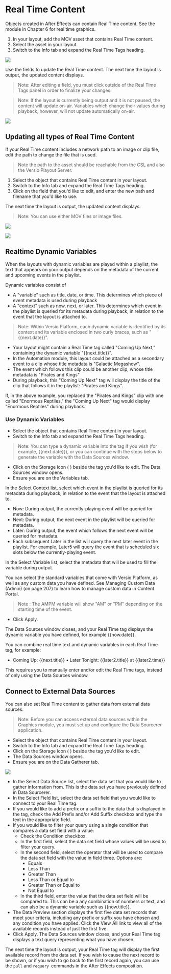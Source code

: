 <!--
Title : 2093313703_csl_realtime_content_tutorial

- Created : 2022-01-03 09:47
- Updated :
- Author : James Rivers
- Written against (version):
- Sources :
	- Versio 4.6 System Operations
- Author Notes :
- Tags : [!versio_graphics_moc](../../!versio_graphics_moc.md)
-->

# Real Time Content
 Objects created in After Effects can contain Real Time content. See the module in Chapter 6 for real time graphics. 


1. In your layout, add the MOV asset that contains Real Time content.
2. Select the asset in your layout.
3. Switch to the Info tab and expand the Real Time Tags heading.

![](attachments/2022-01-03%2010.27.31.gif)

Use the fields to update the Real Time content. The next time the layout is output, the updated content displays.

> Note: After editing a field, you must click outside of the Real Time Tags panel in order to finalize your changes.

> Note: If the layout is currently being output and it is not paused, the content will update on-air. Variables which change their values during playback, however, will not update automatically on-air.

![](attachments/2022-01-03%2010.29.31.gif)

## Updating all types of Real Time Content
 

If your Real Time content includes a network path to an image or clip file, edit the path to change the file that is used.

> Note the path to the asset should be reachable from the CSL and also the Versio Playout Server. 

1. Select the object that contains Real Time content in your layout.
2. Switch to the Info tab and expand the Real Time Tags heading.
3. Click on the field that you'd like to edit, and enter the new path and filename that you'd like to use.

 The next time the layout is output, the updated content displays.

 >   Note: You can use either MOV files or image files.

 ![](attachments/Pasted%20image%2020220103104054.png)

![](attachments/2022-01-03%2010.58.37.gif)

## Realtime Dynamic Variables
When the layouts with dynamic variables are played within a playlist, the text that appears on your output depends on the metadata of the current and upcoming events in the playlist. 

Dynamic variables consist of
- A "variable" such as title, date, or time. This determines which piece of event metadata is used during playback
- A "context" such as now, next, or later. This determines which event in the playlist is queried for its metadata during playback, in relation to the event that the layout is attached to.

>  Note: Within Versio Platform, each dynamic variable is identified by its context and its variable enclosed in two curly braces, such as "{{next.date}}".

 
 - Your layout might contain a Real Time tag called "Coming Up Next," containing the dynamic variable "{{next.title}}".
 - In the Automation module, this layout could be attached as a secondary event to a clip whose title metadata is "Galactic Megashow".
 - The event which follows this clip could be another clip, whose title metadata is "Pirates and Kings"
 - During playback, this "Coming Up Next" tag will display the title of the clip that follows it in the playlist: "Pirates and Kings".

If, in the above example, you replaced the "Pirates and Kings" clip with one called "Enormous Reptiles," the "Coming Up Next" tag would display "Enormous Reptiles" during playback.

### Use Dynamic Variables
- Select the object that contains Real Time content in your layout.
- Switch to the Info tab and expand the Real Time Tags heading.

> Note: You can type a dynamic variable into the tag if you wish (for example, {{next.date}}), or you can continue with the steps below to generate the variable with the Data Sources window.
    
- Click on the Storage icon ( ) beside the tag you'd like to edit. The Data Sources window opens.
- Ensure you are on the Variables tab.

In the Select Context list, select which event in the playlist is queried for its metadata during playback, in relation to the event that the layout is attached to.

- Now: During output, the currently-playing event will be queried for metadata.
- Next: During output, the next event in the playlist will be queried for metadata.
- Later: During output, the event which follows the next event will be queried for metadata.
- Each subsequent Later in the list will query the next later event in the playlist. For example, Later5 will query the event that is scheduled six slots below the currently-playing event.

In the Select Variable list, select the metadata that will be used to fill the variable during output.

You can select the standard variables that come with Versio Platform, as well as any custom data you have defined. See Managing Custom Data (Admin) (on page 207) to learn how to manage custom data in Content Portal.

> Note :  The AMPM variable will show "AM" or "PM" depending on the starting time of the event.

 - Click Apply. 
 
 The Data Sources window closes, and your Real Time tag displays the dynamic variable you have defined, for example {{now.date}}.

You can combine real time text and dynamic variables in each Real Time tag, for example:
- Coming Up: {{next.title}}
• Later Tonight: {{later2.title}} at {{later2.time}}

This requires you to manually enter and/or edit the Real Time tags, instead of only using the Data Sources window.


## Connect to External Data Sources
 You can also set Real Time content to gather data from external data sources.
 >  Note: Before you can access external data sources within the Graphics module, you must set up and configure the Data Sourcerer application.

- Select the object that contains Real Time content in your layout.
- Switch to the Info tab and expand the Real Time Tags heading.
- Click on the Storage icon ( ) beside the tag you'd like to edit.
- The Data Sources window opens.
- Ensure you are on the Data Gatherer tab.
 
![](attachments/2022-01-03%2012.19.31.gif)

- In the Select Data Source list, select the data set that you would like to gather information from. This is the data set you have previously defined in Data Sourcerer.
- In the Select Field list, select the data set field that you would like to connect to your Real Time tag.
- If you would like to add a prefix or a suffix to the data that is displayed in the tag, check the Add Prefix and/or Add Suffix checkbox and type the text in the appropriate field.
- If you would like to filter your query using a single condition that compares a data set field with a value:
	- Check the Condition checkbox.
	- In the first field, select the data set field whose values will be used to filter your query.
	- In the second field, select the operator that will be used to compare the data set field with the value in field three. Options are:
		- Equals
		- Less Than
		- Greater Than
		- Less Than or Equal to
		- Greater Than or Equal to
		- Not Equal to
	- In the third field, enter the value that the data set field will be compared to. This can be a any combination of numbers or text, and can also be a dynamic variable such as {{now.title}}.
- The Data Preview section displays the first five data set records that meet your criteria, including any prefix or suffix you have chosen and any condition you have applied. Click the View All link to view all of the available records instead of just the first five.
- Click Apply.  The Data Sources window closes, and your Real Time tag displays a text query representing what you have chosen.

The next time the layout is output, your Real Time tag will display the first available record from the data set. If you wish to cause the next record to be shown, or if you wish to go back to the first record again, you can use the `pull` and `requery `commands in the After Effects composition. 
